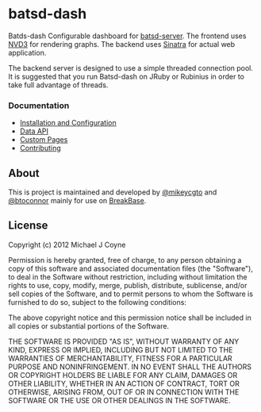 batsd-dash
==========

Batds-dash Configurable dashboard for [batsd-server](https://github.com/noahhl/batsd).
The frontend uses [NVD3](http://nvd3.org/) for rendering graphs. The backend uses 
[Sinatra](github.com/sinatra/sinatra/) for actual web application.

The backend server is designed to use a simple threaded connection pool. It is
suggested that you run Batsd-dash on JRuby or Rubinius in order to take
full advantage of threads.

### Documentation

  * [Installation and
    Configuration](https://github.com/mikeycgto/batsd-dash/wiki/Installation-and-Configuration)
  * [Data API](https://github.com/mikeycgto/batsd-dash/wiki/Data-API)
  * [Custom Pages](https://github.com/mikeycgto/batsd-dash/wiki/Custom-Pages)
  * [Contributing](https://github.com/mikeycgto/batsd-dash/wiki/Contributing)

## About

This is project is maintained and developed by [@mikeycgto](https://twitter.com/mikeycgto) 
and [@btoconnor](https://twitter.com/btoconnor) mainly for use on [BreakBase](http://breakbase.com).

## License

Copyright (c) 2012 Michael J Coyne

Permission is hereby granted, free of charge, to any person obtaining a copy of this 
software and associated documentation files (the "Software"), to deal in the Software
without restriction, including without limitation the rights to use, copy, modify,
merge, publish, distribute, sublicense, and/or sell copies of the Software, and to
permit persons to whom the Software is furnished to do so, subject to the following
conditions:

The above copyright notice and this permission notice shall be included in all copies
or substantial portions of the Software.

THE SOFTWARE IS PROVIDED "AS IS", WITHOUT WARRANTY OF ANY KIND, EXPRESS OR IMPLIED,
INCLUDING BUT NOT LIMITED TO THE WARRANTIES OF MERCHANTABILITY, FITNESS FOR A PARTICULAR
PURPOSE AND NONINFRINGEMENT. IN NO EVENT SHALL THE AUTHORS OR COPYRIGHT HOLDERS BE LIABLE
FOR ANY CLAIM, DAMAGES OR OTHER LIABILITY, WHETHER IN AN ACTION OF CONTRACT, TORT OR
OTHERWISE, ARISING FROM, OUT OF OR IN CONNECTION WITH THE SOFTWARE OR THE USE OR OTHER
DEALINGS IN THE SOFTWARE.
